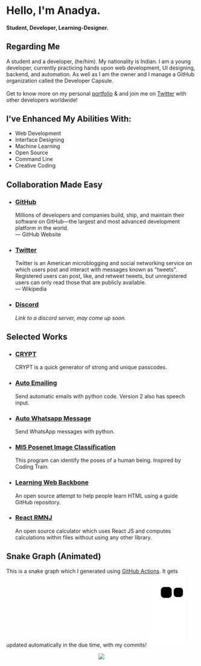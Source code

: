 <!-- <img src="https://github.com/AnadyaNair/AnadyaNair/blob/46c7e7da91fcc7ccfabad3270e9d6ac793a987e6/AnadyaNair%20%20Twitter%20Banner.png"></img> -->
# Hello, I'm Anadya.
#### Student, Developer, Learning-Designer.
## Regarding Me
A student and a developer, (he/him). My nationality is Indian. I am a young developer, currently practicing  hands upon web development, UI designing, backend, and automation. As well as I am the owner and I manage a GitHub organization called the Developer Capsule. 
<br><br>
Get to know more on my personal [portfolio](https://anadyanair.github.io) & and join me on [Twitter](https://twitter.com/AnadyaNair) with other developers worldwide!

## I've Enhanced My Abilities With:
 - Web Development
 - Interface Designing
 - Machine Learning
 - Open Source
 - Command Line
 - Creative Coding

## Collaboration Made Easy
- ### [GitHub](https://github.com/AnadyaNair)
  Millions of developers and companies build, ship, and maintain their software on GitHub—the largest and most advanced development platform in the world.
  <br> — GitHub Website
  
- ### [Twitter](https://twitter.com/AnadyaNair)
  Twitter is an American microblogging and social networking service on which users post and interact with messages known as "tweets". Registered users can post, like, and         retweet tweets, but unregistered users can only read those that are publicly available.
  <br> — Wikipedia
  
- ### [Discord](https://discord.com)
  <i>Link to a discord server, may come up soon.</i>
 
## Selected Works
- ### [CRYPT](https://anadyanair.github.io/CRYPT/)
  CRYPT is a quick generator of strong and unique passcodes.
  
- ### [Auto Emailing](https://github.com/AnadyaNair/Auto-Emailing)
  Send automatic emails with python code. Version 2 also has speech input.
  
- ### [Auto Whatsapp Message](https://github.com/AnadyaNair/Auto-Whatsapp-Message)
  Send WhatsApp messages with python.
  
- ### [Ml5 Posenet Image Classification](https://github.com/AnadyaNair/ML5-Posenet-Image-Classification)
  This program can identify the poses of a human being. Inspired by Coding Train.
  
- ### [Learning Web Backbone](https://github.com/AnadyaNair/Learning-Web-Backbone)
  An open source attempt to help people learn HTML using a guide GitHub repository.
  
- ### [React RMNJ](https://github.com/AnadyaNair/React-RMNJ)
  An open source calculator which uses React JS and computes calculations within files without using any other library.

## Snake Graph (Animated)
This is a snake graph which I generated using [GitHub Actions](https://github.com/features/actions). It gets updated automatically in the due time, with my commits!
<img src="https://github.com/AnadyaNair/AnadyaNair/raw/output/github-contribution-grid-snake.svg"></img>

<p align='center'><img src='https://visitor-badge.laobi.icu/badge?page_id=AnadyaNair&left_color=blue&left_text=Total%20Visitors&right_color=#0096c7'></p>
